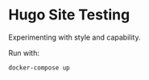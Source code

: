# Hugo Site Testing

Experimenting with style and capability. 

Run with:

```
docker-compose up 
```
